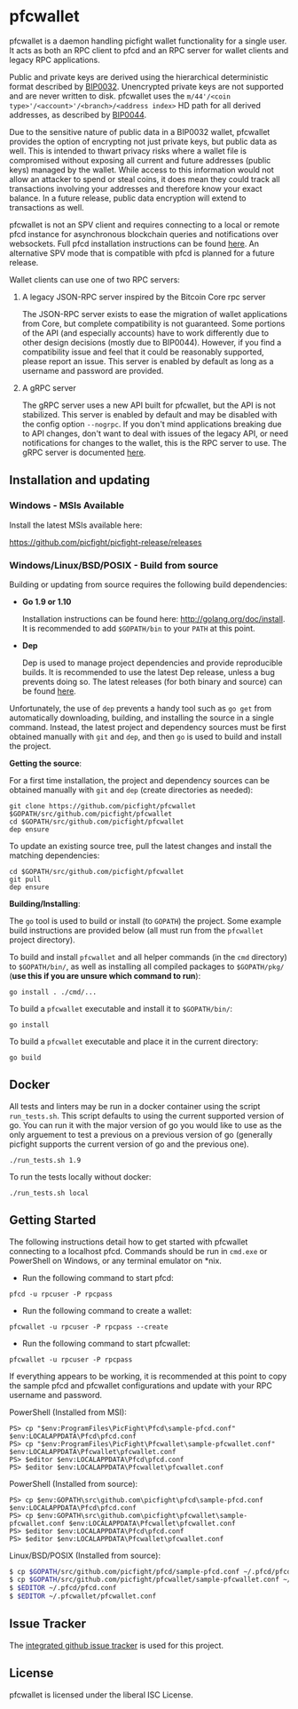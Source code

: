 pfcwallet
=========

pfcwallet is a daemon handling picfight wallet functionality for a
single user.  It acts as both an RPC client to pfcd and an RPC server
for wallet clients and legacy RPC applications.

Public and private keys are derived using the hierarchical
deterministic format described by
[BIP0032](https://github.com/bitcoin/bips/blob/master/bip-0032.mediawiki).
Unencrypted private keys are not supported and are never written to
disk.  pfcwallet uses the
`m/44'/<coin type>'/<account>'/<branch>/<address index>`
HD path for all derived addresses, as described by
[BIP0044](https://github.com/bitcoin/bips/blob/master/bip-0044.mediawiki).

Due to the sensitive nature of public data in a BIP0032 wallet,
pfcwallet provides the option of encrypting not just private keys, but
public data as well.  This is intended to thwart privacy risks where a
wallet file is compromised without exposing all current and future
addresses (public keys) managed by the wallet. While access to this
information would not allow an attacker to spend or steal coins, it
does mean they could track all transactions involving your addresses
and therefore know your exact balance.  In a future release, public data
encryption will extend to transactions as well.

pfcwallet is not an SPV client and requires connecting to a local or
remote pfcd instance for asynchronous blockchain queries and
notifications over websockets.  Full pfcd installation instructions
can be found [here](https://github.com/picfight/pfcd).  An alternative
SPV mode that is compatible with pfcd is planned for a future release.

Wallet clients can use one of two RPC servers:

  1. A legacy JSON-RPC server inspired by the Bitcoin Core rpc server

     The JSON-RPC server exists to ease the migration of wallet applications
     from Core, but complete compatibility is not guaranteed.  Some portions of
     the API (and especially accounts) have to work differently due to other
     design decisions (mostly due to BIP0044).  However, if you find a
     compatibility issue and feel that it could be reasonably supported, please
     report an issue.  This server is enabled by default as long as a username
     and password are provided.

  2. A gRPC server

     The gRPC server uses a new API built for pfcwallet, but the API is not
     stabilized.  This server is enabled by default and may be disabled with
     the config option `--nogrpc`.  If you don't mind applications breaking
     due to API changes, don't want to deal with issues of the legacy API, or
     need notifications for changes to the wallet, this is the RPC server to
     use. The gRPC server is documented [here](./rpc/documentation/README.md).

## Installation and updating

### Windows - MSIs Available

Install the latest MSIs available here:

https://github.com/picfight/picfight-release/releases

### Windows/Linux/BSD/POSIX - Build from source

Building or updating from source requires the following build dependencies:

- **Go 1.9 or 1.10**

  Installation instructions can be found here: http://golang.org/doc/install.
  It is recommended to add `$GOPATH/bin` to your `PATH` at this point.

- **Dep**

  Dep is used to manage project dependencies and provide reproducible builds.
  It is recommended to use the latest Dep release, unless a bug prevents doing
  so.  The latest releases (for both binary and source) can be found
  [here](https://github.com/golang/dep/releases).

Unfortunately, the use of `dep` prevents a handy tool such as `go get` from
automatically downloading, building, and installing the source in a single
command.  Instead, the latest project and dependency sources must be first
obtained manually with `git` and `dep`, and then `go` is used to build and
install the project.

**Getting the source**:

For a first time installation, the project and dependency sources can be
obtained manually with `git` and `dep` (create directories as needed):

```
git clone https://github.com/picfight/pfcwallet $GOPATH/src/github.com/picfight/pfcwallet
cd $GOPATH/src/github.com/picfight/pfcwallet
dep ensure
```

To update an existing source tree, pull the latest changes and install the
matching dependencies:

```
cd $GOPATH/src/github.com/picfight/pfcwallet
git pull
dep ensure
```

**Building/Installing**:

The `go` tool is used to build or install (to `GOPATH`) the project.  Some
example build instructions are provided below (all must run from the `pfcwallet`
project directory).

To build and install `pfcwallet` and all helper commands (in the `cmd`
directory) to `$GOPATH/bin/`, as well as installing all compiled packages to
`$GOPATH/pkg/` (**use this if you are unsure which command to run**):

```
go install . ./cmd/...
```

To build a `pfcwallet` executable and install it to `$GOPATH/bin/`:

```
go install
```

To build a `pfcwallet` executable and place it in the current directory:

```
go build
```

## Docker

All tests and linters may be run in a docker container using the script `run_tests.sh`.  This script defaults to using the current supported version of go.  You can run it with the major version of go you would like to use as the only arguement to test a previous on a previous version of go (generally picfight supports the current version of go and the previous one).

```
./run_tests.sh 1.9
```

To run the tests locally without docker:

```
./run_tests.sh local
```

## Getting Started

The following instructions detail how to get started with pfcwallet connecting
to a localhost pfcd.  Commands should be run in `cmd.exe` or PowerShell on
Windows, or any terminal emulator on *nix.

- Run the following command to start pfcd:

```
pfcd -u rpcuser -P rpcpass
```

- Run the following command to create a wallet:

```
pfcwallet -u rpcuser -P rpcpass --create
```

- Run the following command to start pfcwallet:

```
pfcwallet -u rpcuser -P rpcpass
```

If everything appears to be working, it is recommended at this point to
copy the sample pfcd and pfcwallet configurations and update with your
RPC username and password.

PowerShell (Installed from MSI):
```
PS> cp "$env:ProgramFiles\PicFight\Pfcd\sample-pfcd.conf" $env:LOCALAPPDATA\Pfcd\pfcd.conf
PS> cp "$env:ProgramFiles\PicFight\Pfcwallet\sample-pfcwallet.conf" $env:LOCALAPPDATA\Pfcwallet\pfcwallet.conf
PS> $editor $env:LOCALAPPDATA\Pfcd\pfcd.conf
PS> $editor $env:LOCALAPPDATA\Pfcwallet\pfcwallet.conf
```

PowerShell (Installed from source):
```
PS> cp $env:GOPATH\src\github.com\picfight\pfcd\sample-pfcd.conf $env:LOCALAPPDATA\Pfcd\pfcd.conf
PS> cp $env:GOPATH\src\github.com\picfight\pfcwallet\sample-pfcwallet.conf $env:LOCALAPPDATA\Pfcwallet\pfcwallet.conf
PS> $editor $env:LOCALAPPDATA\Pfcd\pfcd.conf
PS> $editor $env:LOCALAPPDATA\Pfcwallet\pfcwallet.conf
```

Linux/BSD/POSIX (Installed from source):
```bash
$ cp $GOPATH/src/github.com/picfight/pfcd/sample-pfcd.conf ~/.pfcd/pfcd.conf
$ cp $GOPATH/src/github.com/picfight/pfcwallet/sample-pfcwallet.conf ~/.pfcwallet/pfcwallet.conf
$ $EDITOR ~/.pfcd/pfcd.conf
$ $EDITOR ~/.pfcwallet/pfcwallet.conf
```

## Issue Tracker

The [integrated github issue tracker](https://github.com/picfight/pfcwallet/issues)
is used for this project.

## License

pfcwallet is licensed under the liberal ISC License.
